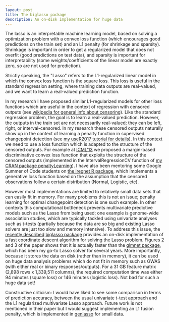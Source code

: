 ```yaml
---
layout: post
title: The biglasso package
description: An on-disk implementation for huge data
---
```


The lasso is an interpretable machine learning model, based on solving
a optimization problem with a convex loss function (which encourages
good predictions on the train set) and an L1 penalty (for shrinkage
and sparsity). Shrinkage is important in order to get a regularized
model that does not overfit (good predictions on test data), and
sparsity is important for interpretability (some
weights/coefficients of the linear model are exactly zero, so are not
used for prediction).

Strictly speaking, the "Lasso" refers to the L1-regularized linear
model in which the convex loss function is the square loss. This loss
is useful in the standard regression setting, where training data
outputs are real-valued, and we want to learn a real-valued prediction
function.

In my research I have proposed similar L1-regularized models for other
loss functions which are useful in the context of regression with
censored outputs (see
[wikipedia for general info about censoring](https://en.wikipedia.org/wiki/Censoring_(statistics))). Like
the standard regression problem, the goal is to learn a real-valued
prediction. However, the outputs in the train set are not necessarily
real-valued; they can be left, right, or interval-censored. In my
research these censored outputs naturally show up in the context of
learning a penalty function in supervised changepoint detection (see
[my useR2017 tutorial for details](https://tdhock.github.io/change-tutorial/Supervised.html)). In
this context we need to use a loss function which is adapted to the
structure of the censored outputs. For example at
[ICML'13](http://proceedings.mlr.press/v28/hocking13.html) we proposed
a margin-based discriminative convex loss function that exploits the
structure of the censored outputs (implemented in the
IntervalRegressionCV function of
[my CRAN package penaltyLearning](https://cran.r-project.org/package=penaltyLearning)). I
have also been mentoring some Google Summer of Code students on
[the iregnet R package](https://github.com/anujkhare/iregnet), which
implements a generative loss function based on the assumption that the
censored observations follow a certain distribution (Normal, Logistic,
etc).

However most implementations are limited to relatively small data sets
that can easily fit in memory. For many problems this is not an issue;
penalty learning for optimal changepoint detection is one such
example. In other contexts this computational bottleneck prevents
multivariate predictive models such as the Lasso from being used; one
example is genome-wide association studies, which are typically
tackled using univariate analyses such as t-tests (partially because
the data are so big and existing Lasso solvers are just too slow and
memory intensive). To address this issue, the
[recently described](https://arxiv.org/abs/1701.05936)
[biglasso package](https://cran.r-project.org/package=biglasso)
provides an on-disk implementation of a fast coordinate descent
algorithm for solving the Lasso problem. Figures 2 and 3 of the paper
shows that it is actually faster than the
[glmnet package](https://cran.r-project.org/package=glmnet), which has
been my go-to Lasso solver for several years. More importantly,
because it stores the data on disk (rather than in memory), it can be
used on huge data analysis problems which do not fit in memory such as
GWAS (with either real or binary responses/outputs). For a 31 GB
feature matrix (2,898 rows x 1,339,511 columns), the required
computation time was either 94 minutes (square loss) or 146 minutes
(logistic loss). Not bad for such a huge data set! 

Constructive criticism: I would have liked to see some comparison in
terms of prediction accuracy, between the usual univariate t-test
approach and the L1 regularized multivariate Lasso approach. Future
work is not mentioned in their paper but I would suggest implementing
an L1 fusion penalty, which is implemented in
[genlasso](https://cran.r-project.org/package=genlasso) for small
data. 
